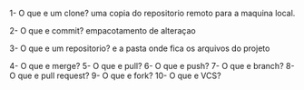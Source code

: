 1- O que e um clone?
uma copia do repositorio remoto para a maquina local.

2- O que e commit?
empacotamento de alteraçao

3- O que e um repositorio?
e a pasta onde fica os arquivos do projeto

4- O que e merge?
5- O que e pull?
6- O que e push?
7- O que e branch?
8- O que e pull request?
9- O que e fork?
10- O que e VCS?
